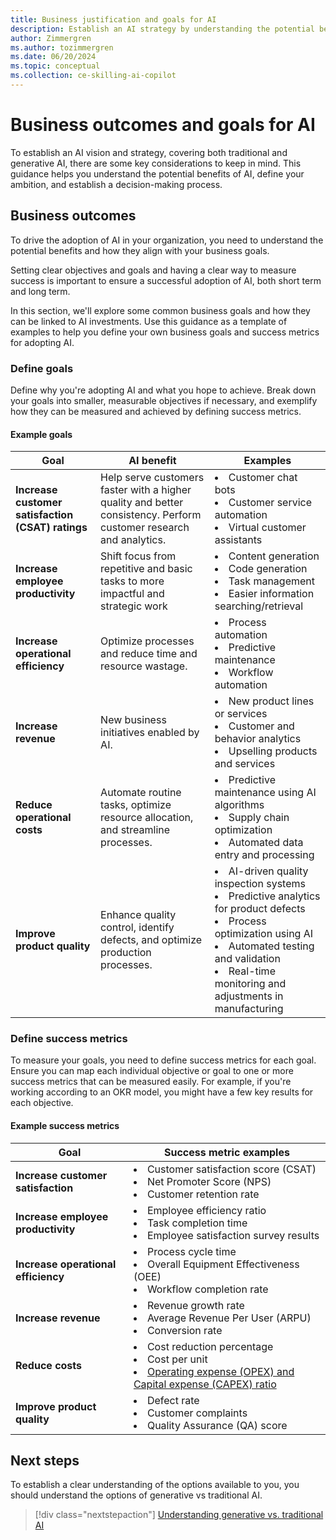 ```yaml
---
title: Business justification and goals for AI
description: Establish an AI strategy by understanding the potential benefits of AI, defining your ambition, and establishing a decision-making process.
author: Zimmergren
ms.author: tozimmergren
ms.date: 06/20/2024
ms.topic: conceptual
ms.collection: ce-skilling-ai-copilot
---
```


# Business outcomes and goals for AI

To establish an AI vision and strategy, covering both traditional and generative AI, there are some key considerations to keep in mind. This guidance helps you understand the potential benefits of AI, define your ambition, and establish a decision-making process.

## Business outcomes

To drive the adoption of AI in your organization, you need to understand the potential benefits and how they align with your business goals.

Setting clear objectives and goals and having a clear way to measure success is important to ensure a successful adoption of AI, both short term and long term.

In this section, we'll explore some common business goals and how they can be linked to AI investments. Use this guidance as a template of examples to help you define your own business goals and success metrics for adopting AI.

### Define goals

Define why you're adopting AI and what you hope to achieve. Break down your goals into smaller, measurable objectives if necessary, and exemplify how they can be measured and achieved by defining success metrics.

#### Example goals

|Goal|AI benefit|Examples|
|----|---------------------|---------|
|**Increase customer satisfaction (CSAT) ratings** | Help serve customers faster with a higher quality and better consistency. Perform customer research and analytics. | <li> Customer chat bots <br> <li> Customer service automation <br><li> Virtual customer assistants |
|**Increase employee productivity**| Shift focus from repetitive and basic tasks to more impactful and strategic work | <li> Content generation<br> <li> Code generation <br> <li> Task management <br> <li> Easier information searching/retrieval |
|**Increase operational efficiency** | Optimize processes and reduce time and resource wastage. | <li> Process automation<br> <li> Predictive maintenance<br> <li> Workflow automation |
|**Increase revenue** | New business initiatives enabled by AI. | <li> New product lines or services<br> <li> Customer and behavior analytics <br> <li> Upselling products and services |
|**Reduce operational costs**| Automate routine tasks, optimize resource allocation, and streamline processes. | <li> Predictive maintenance using AI algorithms <br> <li> Supply chain optimization <br> <li> Automated data entry and processing |
|**Improve product quality**| Enhance quality control, identify defects, and optimize production processes. | <li> AI-driven quality inspection systems <br> <li> Predictive analytics for product defects <br> <li> Process optimization using AI <br> <li> Automated testing and validation <br> <li> Real-time monitoring and adjustments in manufacturing |

### Define success metrics

To measure your goals, you need to define success metrics for each goal. Ensure you can map each individual objective or goal to one or more success metrics that can be measured easily. For example, if you're working according to an OKR model, you might have a few key results for each objective.

#### Example success metrics

| Goal | Success metric examples |
| ---- | -------------- |
| **Increase customer satisfaction** | <li> Customer satisfaction score (CSAT)<br> <li> Net Promoter Score (NPS)<br> <li> Customer retention rate |
| **Increase employee productivity** | <li> Employee efficiency ratio<br> <li> Task completion time<br> <li> Employee satisfaction survey results |
| **Increase operational efficiency** | <li> Process cycle time<br> <li> Overall Equipment Effectiveness (OEE)<br> <li> Workflow completion rate |
| **Increase revenue** | <li> Revenue growth rate<br> <li> Average Revenue Per User (ARPU)<br> <li> Conversion rate |
| **Reduce costs** | <li> Cost reduction percentage<br> <li> Cost per unit<br> <li> [Operating expense (OPEX) and Capital expense (CAPEX) ratio](/azure/cloud-adoption-framework/strategy/financial-considerations/#capex-to-opex) |
| **Improve product quality** | <li> Defect rate<br> <li> Customer complaints<br> <li> Quality Assurance (QA) score |

## Next steps

To establish a clear understanding of the options available to you, you should understand the options of generative vs traditional AI.

> [!div class="nextstepaction"]
> [Understanding generative vs. traditional AI](./generative-vs-traditional-ai.md)
